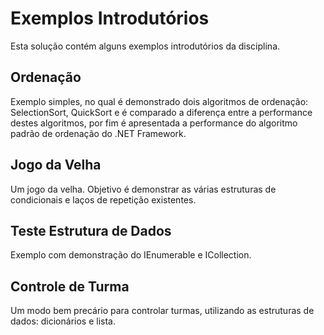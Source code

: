 # Exemplos Introdutórios
Esta solução contém alguns exemplos introdutórios da disciplina. 
## Ordenação
Exemplo simples, no qual é demonstrado dois algoritmos de ordenação: SelectionSort, QuickSort e é comparado a diferença entre a performance destes algoritmos, por fim é apresentada a performance do algoritmo padrão de ordenação do .NET Framework.

## Jogo da Velha
Um jogo da velha. Objetivo é demonstrar as várias estruturas de condicionais e laços de repetição existentes.

## Teste Estrutura de Dados
Exemplo com demonstração do IEnumerable e ICollection.

## Controle de Turma
Um modo bem precário para controlar turmas, utilizando as estruturas de dados: dicionários e lista.




